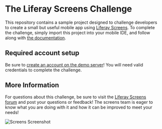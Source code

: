 # The Liferay Screens Challenge

This repository contains a sample project designed to challenge developers to create a small but useful
mobile app using [Liferay Screens](http://www.liferay.com/screens). To complete the challenge, simply import this project into your mobile IDE,
and follow along with [the documentation](https://github.com/sammonsjl/liferay-screens-challenge-android/blob/master/docs/liferay-screens-android-README.pdf).

## Required account setup

Be sure to [create an account on the demo server](https://screensdemo.liferay.com/web/screens-challenge/signup)! You will need valid credentials to complete the challenge.

## More Information

For questions about this challenge, be sure to visit the [Liferay Screens forum](https://www.liferay.com/community/forums/-/message_boards/category/42706063) and
post your questions or feedback! The screens team is eager to know what you are doing with it and how it can be improved to meet your needs!

![Screens Screenshot](https://github.com/liferay/liferay-screens/raw/master/ios/Documentation/Images/screens-phone.png)
